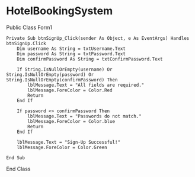 # HotelBookingSystem
Public Class Form1

    Private Sub btnSignUp_Click(sender As Object, e As EventArgs) Handles btnSignUp.Click
        Dim username As String = txtUsername.Text
        Dim password As String = txtPassword.Text
        Dim confirmPassword As String = txtConfirmPassword.Text
        
        If String.IsNullOrEmpty(username) Or String.IsNullOrEmpty(password) Or String.IsNullOrEmpty(confirmPassword) Then
            lblMessage.Text = "All fields are required."
            lblMessage.ForeColor = Color.Red
            Return
        End If

        If password <> confirmPassword Then
            lblMessage.Text = "Passwords do not match."
            lblMessage.ForeColor = Color.blue
            Return
        End If

        lblMessage.Text = "Sign-Up Successful!"
        lblMessage.ForeColor = Color.Green

    End Sub

End Class
